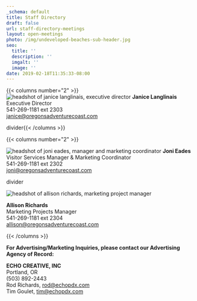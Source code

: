 ```yaml
---
_schema: default
title: Staff Directory
draft: false
url: staff-directory-meetings
layout: open-meetings
photo: /img/undeveloped-beaches-sub-header.jpg
seo:
  title: ''
  description: ''
  imgalt: ''
  image: ''
date: 2019-02-18T11:35:33-08:00
---
```

{{< columns number="2" >}}
![headshot of janice langlinais, executive director](/img/janice-langlinais-staff.jpg)
**Janice Langlinais**<br>Executive Director<br>541-269-1181 ext 2303<br>[janice@oregonsadventurecoast.com](mailto:janice@oregonsadventurecoast.com)

divider{{< /columns >}}

{{< columns number="2" >}}

![headshot of joni eades, manager and marketing coordinator](/img/joni-eades-staff.jpg)
**Joni Eades**<br>Visitor Services Manager & Marketing Coordinator<br>541-269-1181 ext 2302<br>[joni@oregonsadventurecoast.com](mailto:joni@oregonsadventurecoast.com)

divider

![headshot of allison richards, marketing project manager](/img/allison-richards-staff.jpg)

**Allison Richards**<br>Marketing Projects Manager<br>541-269-1181 ext 2304<br>[allison@oregonsadventurecoast.com](mailto:allison@oregonsadventurecoast.com)

{{< /columns >}}

**For Advertising/Marketing Inquiries, please contact our Advertising Agency of Record:**

**ECHO CREATIVE, INC**<br>Portland, OR<br>(503) 892-2443<br>Rod Richards, [rod@echopdx.com](mailto:rod@echopdx.com)<br>Tim Goulet, [tim@echopdx.com](mailto:tim@echopdx.com)
